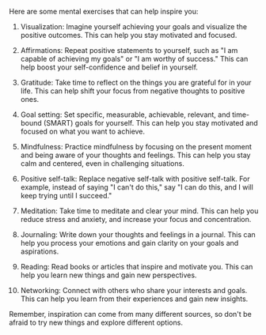 Here are some mental exercises that can help inspire you:

1. Visualization: Imagine yourself achieving your goals and visualize the positive outcomes. This can help you stay motivated and focused.

2. Affirmations: Repeat positive statements to yourself, such as "I am capable of achieving my goals" or "I am worthy of success." This can help boost your self-confidence and belief in yourself.

3. Gratitude: Take time to reflect on the things you are grateful for in your life. This can help shift your focus from negative thoughts to positive ones.

4. Goal setting: Set specific, measurable, achievable, relevant, and time-bound (SMART) goals for yourself. This can help you stay motivated and focused on what you want to achieve.

5. Mindfulness: Practice mindfulness by focusing on the present moment and being aware of your thoughts and feelings. This can help you stay calm and centered, even in challenging situations.

6. Positive self-talk: Replace negative self-talk with positive self-talk. For example, instead of saying "I can't do this," say "I can do this, and I will keep trying until I succeed."

7. Meditation: Take time to meditate and clear your mind. This can help you reduce stress and anxiety, and increase your focus and concentration.

8. Journaling: Write down your thoughts and feelings in a journal. This can help you process your emotions and gain clarity on your goals and aspirations.

9. Reading: Read books or articles that inspire and motivate you. This can help you learn new things and gain new perspectives.

10. Networking: Connect with others who share your interests and goals. This can help you learn from their experiences and gain new insights.

Remember, inspiration can come from many different sources, so don't be afraid to try new things and explore different options.